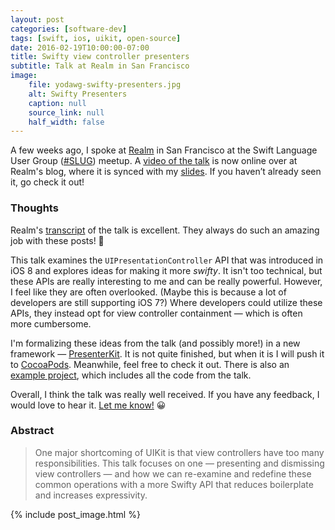 ```yaml
---
layout: post
categories: [software-dev]
tags: [swift, ios, uikit, open-source]
date: 2016-02-19T10:00:00-07:00
title: Swifty view controller presenters
subtitle: Talk at Realm in San Francisco
image:
    file: yodawg-swifty-presenters.jpg
    alt: Swifty Presenters
    caption: null
    source_link: null
    half_width: false
---
```


A few weeks ago, I spoke at [Realm](https://realm.io) in San Francisco at the Swift Language User Group ([#SLUG](https://www.meetup.com/swift-language/events/227833264/)) meetup. A [video of the talk](https://realm.io/news/slug-jesse-squires-swifty-view-controller-presenters/) is now online over at Realm's blog, where it is synced with my [slides](https://speakerdeck.com/jessesquires/swifty-view-controller-presenters). If you haven’t already seen it, go check it out!

<!--excerpt-->

### Thoughts

Realm's [transcript](https://realm.io/news/slug-jesse-squires-swifty-view-controller-presenters/) of the talk is excellent. They always do such an amazing job with these posts! &#x1F64C;

This talk examines the `UIPresentationController` API that was introduced in iOS 8 and explores ideas for making it more *swifty*. It isn't too technical, but these APIs are really interesting to me and can be really powerful. However, I feel like they are often overlooked. (Maybe this is because a lot of developers are still supporting iOS 7?) Where developers could utilize these APIs, they instead opt for view controller containment &mdash; which is often more cumbersome.

I'm formalizing these ideas from the talk (and possibly more!) in a new framework &mdash; [PresenterKit](https://github.com/jessesquires/PresenterKit). It is not quite finished, but when it is I will push it to [CocoaPods](https://cocoapods.org). Meanwhile, feel free to check it out. There is also an [example project](https://github.com/jessesquires/PresenterKit/tree/develop/Example), which includes all the code from the talk.

Overall, I think the talk was really well received. If you have any feedback, I would love to hear it. [Let me know!](https://twitter.com/jesse_squires) &#x1F600;

### Abstract

> One major shortcoming of UIKit is that view controllers have too many responsibilities. This talk focuses on one — presenting and dismissing view controllers — and how we can re-examine and redefine these common operations with a more Swifty API that reduces boilerplate and increases expressivity.

{% include post_image.html %}
